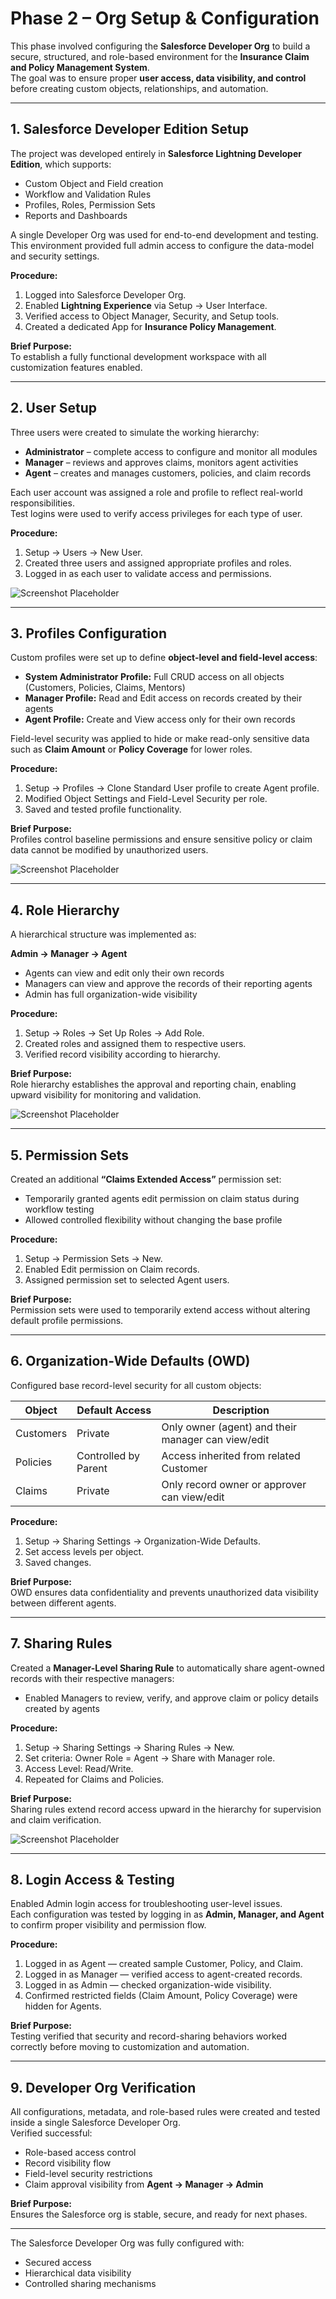 # Phase 2 – Org Setup & Configuration

This phase involved configuring the **Salesforce Developer Org** to build a secure, structured, and role-based environment for the **Insurance Claim and Policy Management System**.  
The goal was to ensure proper **user access, data visibility, and control** before creating custom objects, relationships, and automation.

---

## 1. Salesforce Developer Edition Setup

The project was developed entirely in **Salesforce Lightning Developer Edition**, which supports:

- Custom Object and Field creation  
- Workflow and Validation Rules  
- Profiles, Roles, Permission Sets  
- Reports and Dashboards  

A single Developer Org was used for end-to-end development and testing.  
This environment provided full admin access to configure the data-model and security settings.

**Procedure:**

1. Logged into Salesforce Developer Org.  
2. Enabled **Lightning Experience** via Setup → User Interface.  
3. Verified access to Object Manager, Security, and Setup tools.  
4. Created a dedicated App for **Insurance Policy Management**.  

**Brief Purpose:**  
To establish a fully functional development workspace with all customization features enabled.



---

## 2. User Setup

Three users were created to simulate the working hierarchy:

- **Administrator** – complete access to configure and monitor all modules  
- **Manager** – reviews and approves claims, monitors agent activities  
- **Agent** – creates and manages customers, policies, and claim records  

Each user account was assigned a role and profile to reflect real-world responsibilities.  
Test logins were used to verify access privileges for each type of user.

**Procedure:**

1. Setup → Users → New User.  
2. Created three users and assigned appropriate profiles and roles.  
3. Logged in as each user to validate access and permissions.

![Screenshot Placeholder](<img width="1584" height="787" alt="Screenshot 2025-10-04 232735" src="https://github.com/user-attachments/assets/fac6c298-199d-4054-bbf1-da9fd3473125" />
)

---

## 3. Profiles Configuration

Custom profiles were set up to define **object-level and field-level access**:

- **System Administrator Profile:** Full CRUD access on all objects (Customers, Policies, Claims, Mentors)  
- **Manager Profile:** Read and Edit access on records created by their agents  
- **Agent Profile:** Create and View access only for their own records  

Field-level security was applied to hide or make read-only sensitive data such as **Claim Amount** or **Policy Coverage** for lower roles.

**Procedure:**

1. Setup → Profiles → Clone Standard User profile to create Agent profile.  
2. Modified Object Settings and Field-Level Security per role.  
3. Saved and tested profile functionality.

**Brief Purpose:**  
Profiles control baseline permissions and ensure sensitive policy or claim data cannot be modified by unauthorized users.

![Screenshot Placeholder](<img width="1582" height="782" alt="Screenshot 2025-10-04 232948" src="https://github.com/user-attachments/assets/8a28f86f-7c3d-4d24-945c-2d3cd3c5d59d" />
)

---

## 4. Role Hierarchy

A hierarchical structure was implemented as:

**Admin → Manager → Agent**

- Agents can view and edit only their own records  
- Managers can view and approve the records of their reporting agents  
- Admin has full organization-wide visibility

**Procedure:**

1. Setup → Roles → Set Up Roles → Add Role.  
2. Created roles and assigned them to respective users.  
3. Verified record visibility according to hierarchy.

**Brief Purpose:**  
Role hierarchy establishes the approval and reporting chain, enabling upward visibility for monitoring and validation.

![Screenshot Placeholder](<img width="1588" height="787" alt="Screenshot 2025-10-04 233041" src="https://github.com/user-attachments/assets/328e4c82-8c7f-4182-bf6c-d1c8e349a653" />
)

---

## 5. Permission Sets

Created an additional **“Claims Extended Access”** permission set:

- Temporarily granted agents edit permission on claim status during workflow testing  
- Allowed controlled flexibility without changing the base profile

**Procedure:**

1. Setup → Permission Sets → New.  
2. Enabled Edit permission on Claim records.  
3. Assigned permission set to selected Agent users.

**Brief Purpose:**  
Permission sets were used to temporarily extend access without altering default profile permissions.



---

## 6. Organization-Wide Defaults (OWD)

Configured base record-level security for all custom objects:

| Object | Default Access | Description |
|--------|----------------|------------|
| Customers | Private | Only owner (agent) and their manager can view/edit |
| Policies | Controlled by Parent | Access inherited from related Customer |
| Claims | Private | Only record owner or approver can view/edit |

**Procedure:**

1. Setup → Sharing Settings → Organization-Wide Defaults.  
2. Set access levels per object.  
3. Saved changes.

**Brief Purpose:**  
OWD ensures data confidentiality and prevents unauthorized data visibility between different agents.



---

## 7. Sharing Rules

Created a **Manager-Level Sharing Rule** to automatically share agent-owned records with their respective managers:

- Enabled Managers to review, verify, and approve claim or policy details created by agents

**Procedure:**

1. Setup → Sharing Settings → Sharing Rules → New.  
2. Set criteria: Owner Role = Agent → Share with Manager role.  
3. Access Level: Read/Write.  
4. Repeated for Claims and Policies.

**Brief Purpose:**  
Sharing rules extend record access upward in the hierarchy for supervision and claim verification.

![Screenshot Placeholder](<img width="1552" height="160" alt="Screenshot 2025-10-04 233402" src="https://github.com/user-attachments/assets/6ef4f62d-c83c-4dff-b6fb-b40f174db60c" />
)

---

## 8. Login Access & Testing

Enabled Admin login access for troubleshooting user-level issues.  
Each configuration was tested by logging in as **Admin, Manager, and Agent** to confirm proper visibility and permission flow.

**Procedure:**

1. Logged in as Agent — created sample Customer, Policy, and Claim.  
2. Logged in as Manager — verified access to agent-created records.  
3. Logged in as Admin — checked organization-wide visibility.  
4. Confirmed restricted fields (Claim Amount, Policy Coverage) were hidden for Agents.

**Brief Purpose:**  
Testing verified that security and record-sharing behaviors worked correctly before moving to customization and automation.



---

## 9. Developer Org Verification

All configurations, metadata, and role-based rules were created and tested inside a single Salesforce Developer Org.  
Verified successful:

- Role-based access control  
- Record visibility flow  
- Field-level security restrictions  
- Claim approval visibility from **Agent → Manager → Admin**

**Brief Purpose:**  
Ensures the Salesforce org is stable, secure, and ready for next phases.


---
 
The Salesforce Developer Org was fully configured with:

- Secured access  
- Hierarchical data visibility  
- Controlled sharing mechanisms  


